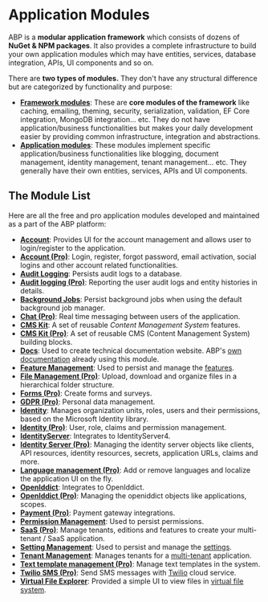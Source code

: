 # Application Modules

ABP is a **modular application framework** which consists of dozens of **NuGet & NPM packages**. It also provides a complete infrastructure to build your own application modules which may have entities, services, database integration, APIs, UI components and so on.

There are **two types of modules.** They don't have any structural difference but are categorized by functionality and purpose:

* [**Framework modules**](https://github.com/abpframework/abp/tree/dev/framework/src): These are **core modules of the framework** like caching, emailing, theming, security, serialization, validation, EF Core integration, MongoDB integration... etc. They do not have application/business functionalities but makes your daily development easier by providing common infrastructure, integration and abstractions.
* [**Application modules**](https://github.com/abpframework/abp/tree/dev/modules): These modules implement specific application/business functionalities like blogging, document management, identity management, tenant management... etc. They generally have their own entities, services, APIs and UI components.

## The Module List

Here are all the free and pro application modules developed and maintained as a part of the ABP platform:

* [**Account**](Account.md): Provides UI for the account management and allows user to login/register to the application.
* **[Account (Pro)](account-pro.md)**: Login, register, forgot password, email activation, social logins and other account related functionalities.
* [**Audit Logging**](Audit-Logging.md): Persists audit logs to a database.
* **[Audit logging (Pro)](audit-logging-pro.md)**: Reporting the user audit logs and entity histories in details.
* [**Background Jobs**](Background-Jobs.md): Persist background jobs when using the default background job manager.
* **[Chat (Pro)](chat.md)**: Real time messaging between users of the application.
* [**CMS Kit**](Cms-Kit/Index.md): A set of reusable *Content Management System* features.
* **[CMS Kit (Pro)](cms-kit-pro/index.md)**: A set of reusable CMS (Content Management System) building blocks.
* [**Docs**](Docs.md): Used to create technical documentation website. ABP's [own documentation](https://docs.abp.io) already using this module.
* [**Feature Management**](Feature-Management.md): Used to persist and manage the [features](../Features.md).
* **[File Management (Pro)](file-management.md)**: Upload, download and organize files in a hierarchical folder structure.
* **[Forms (Pro)](forms.md)**: Create forms and surveys.
* **[GDPR (Pro)](gdpr.md)**: Personal data management.
* **[Identity](Identity.md)**: Manages organization units, roles, users and their permissions, based on the Microsoft Identity library.
* **[Identity (Pro)](identity-pro.md)**: User, role, claims and permission management.
* [**IdentityServer**](IdentityServer.md): Integrates to IdentityServer4.
* **[Identity Server (Pro)](identity-server-pro.md)**: Managing the identity server objects like clients, API resources, identity resources, secrets, application URLs, claims and more.
* **[Language management (Pro)](language-management.md)**: Add or remove languages and localize the application UI on the fly.
* [**OpenIddict**](OpenIddict.md): Integrates to OpenIddict.
* **[OpenIddict (Pro)](openiddict-pro.md)**: Managing the openiddict objects like applications, scopes.
* **[Payment (Pro)](payment.md)**: Payment gateway integrations.
* [**Permission Management**](Permission-Management.md): Used to persist permissions.
* **[SaaS (Pro)](saas.md)**: Manage tenants, editions and features to create your multi-tenant / SaaS application.
* **[Setting Management](Setting-Management.md)**: Used to persist and manage the [settings](../Settings.md).
* [**Tenant Management**](Tenant-Management.md): Manages tenants for a [multi-tenant](../Multi-Tenancy.md) application.
* **[Text template management (Pro)](text-template-management.md)**: Manage text templates in the system.
* **[Twilio SMS (Pro)](twilio-sms.md)**: Send SMS messages with [Twilio](https://www.twilio.com/) cloud service.
* [**Virtual File Explorer**](Virtual-File-Explorer.md): Provided a simple UI to view files in [virtual file system](../Virtual-File-System.md).

